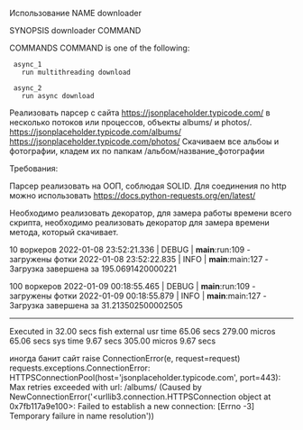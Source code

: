 
Использование 
NAME
    downloader

SYNOPSIS
    downloader COMMAND

COMMANDS
    COMMAND is one of the following:

     async_1
       run multithreading download

     async_2
       run async download


Реализовать парсер с сайта https://jsonplaceholder.typicode.com/ в несколько потоков или процессов, объекты albums/ и photos/.
https://jsonplaceholder.typicode.com/albums/
https://jsonplaceholder.typicode.com/photos/
Скачиваем все альбоы и фотографии, кладем их по папкам /альбом/название_фотографии

Требования:

Парсер реализовать на ООП, соблюдая SOLID.
Для соединения по http можно использовать https://docs.python-requests.org/en/latest/

Необходимо реализовать декоратор, для замера работы времени всего скрипта, необходимо реализовать декоратор для замера времени метода, который скачивает.

10 воркеров
2022-01-08 23:52:21.336 | DEBUG    | __main__:run:109 - загружены фотки
2022-01-08 23:52:22.835 | INFO     | __main__:main:127 - Загрузка завершена за 195.0691420000221

100 воркеров
2022-01-09 00:18:55.465 | DEBUG    | __main__:run:109 - загружены фотки
2022-01-09 00:18:55.879 | INFO     | __main__:main:127 - Загрузка завершена за 31.213502500002505
________________________________________________________
Executed in   32.00 secs   fish           external
   usr time   65.06 secs  279.00 micros   65.06 secs
   sys time    9.67 secs  305.00 micros    9.67 secs


иногда банит сайт 
raise ConnectionError(e, request=request)
requests.exceptions.ConnectionError: HTTPSConnectionPool(host='jsonplaceholder.typicode.com', port=443): Max retries exceeded with url: /albums/ (Caused by NewConnectionError('<urllib3.connection.HTTPSConnection object at 0x7fb117a9e100>: Failed to establish a new connection: [Errno -3] Temporary failure in name resolution'))